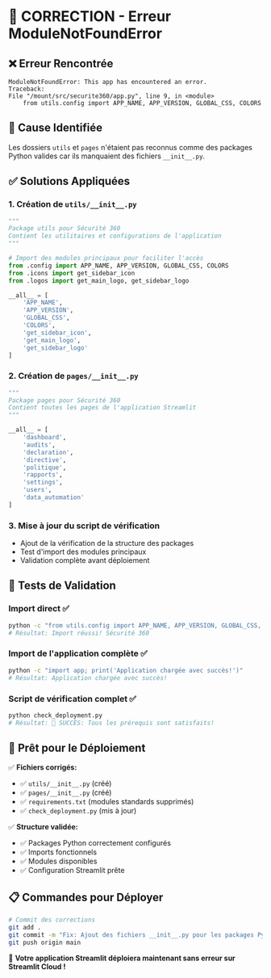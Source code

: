 # 🔧 CORRECTION - Erreur ModuleNotFoundError

## ❌ **Erreur Rencontrée**
```
ModuleNotFoundError: This app has encountered an error.
Traceback:
File "/mount/src/securite360/app.py", line 9, in <module>
    from utils.config import APP_NAME, APP_VERSION, GLOBAL_CSS, COLORS
```

## 🎯 **Cause Identifiée**
Les dossiers `utils` et `pages` n'étaient pas reconnus comme des packages Python valides car ils manquaient des fichiers `__init__.py`.

## ✅ **Solutions Appliquées**

### 1. Création de `utils/__init__.py`
```python
"""
Package utils pour Sécurité 360
Contient les utilitaires et configurations de l'application
"""

# Import des modules principaux pour faciliter l'accès
from .config import APP_NAME, APP_VERSION, GLOBAL_CSS, COLORS
from .icons import get_sidebar_icon
from .logos import get_main_logo, get_sidebar_logo

__all__ = [
    'APP_NAME',
    'APP_VERSION', 
    'GLOBAL_CSS',
    'COLORS',
    'get_sidebar_icon',
    'get_main_logo',
    'get_sidebar_logo'
]
```

### 2. Création de `pages/__init__.py`
```python
"""
Package pages pour Sécurité 360
Contient toutes les pages de l'application Streamlit
"""

__all__ = [
    'dashboard',
    'audits', 
    'declaration',
    'directive',
    'politique',
    'rapports',
    'settings',
    'users',
    'data_automation'
]
```

### 3. Mise à jour du script de vérification
- Ajout de la vérification de la structure des packages
- Test d'import des modules principaux
- Validation complète avant déploiement

## 🧪 **Tests de Validation**

### Import direct ✅
```bash
python -c "from utils.config import APP_NAME, APP_VERSION, GLOBAL_CSS, COLORS; print('Import réussi!', APP_NAME)"
# Résultat: Import réussi! Sécurité 360
```

### Import de l'application complète ✅  
```bash
python -c "import app; print('Application chargée avec succès!')"
# Résultat: Application chargée avec succès!
```

### Script de vérification complet ✅
```bash
python check_deployment.py
# Résultat: 🎉 SUCCÈS: Tous les prérequis sont satisfaits!
```

## 🚀 **Prêt pour le Déploiement**

✅ **Fichiers corrigés:**
- ✅ `utils/__init__.py` (créé)
- ✅ `pages/__init__.py` (créé) 
- ✅ `requirements.txt` (modules standards supprimés)
- ✅ `check_deployment.py` (mis à jour)

✅ **Structure validée:**
- ✅ Packages Python correctement configurés
- ✅ Imports fonctionnels
- ✅ Modules disponibles
- ✅ Configuration Streamlit prête

## 📋 **Commandes pour Déployer**

```bash
# Commit des corrections
git add .
git commit -m "Fix: Ajout des fichiers __init__.py pour les packages Python"
git push origin main
```

🎉 **Votre application Streamlit déploiera maintenant sans erreur sur Streamlit Cloud !**